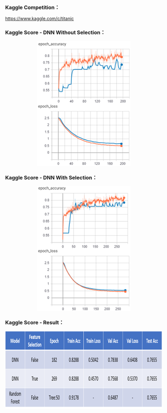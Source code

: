 ### Kaggle Competition：
https://www.kaggle.com/c/titanic

### Kaggle Score - DNN Without Selection：
<p align="center">
<img align="center" width="300" height="200" src="./Images/Model_WithoutSelection_Acc.png">
<img align="center" width="300" height="200" src="./Images/Model_WithoutSelection_Loss.png">
</p>

### Kaggle Score - DNN With Selection：
<p align="center">
<img align="center" width="300" height="200" src="./Images/Model_WithSelection_Acc.png">
<img align="center" width="300" height="200" src="./Images/Model_WithSelection_Loss.png">
</p>

### Kaggle Score - Result：
<p align="center">
<img align="center" width="800" height="250" src="./Images/Result.png">
</p>
